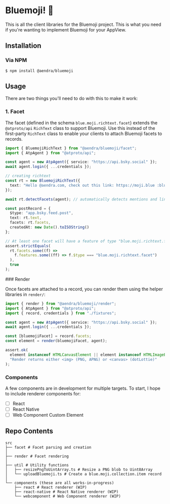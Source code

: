 # Bluemoji! 💙

This is all the client libraries for the Bluemoji project. This is what you need if
you're wanting to implement Bluemoji for your AppView.

## Installation

### Via NPM

```
$ npm install @aendra/bluemoji
```

## Usage

There are two things you'll need to do with this to make it work:

### 1. Facet

The facet (defined in the schema `blue.moji.richtext.facet`) extends the `@atproto/api` `RichText` class to support Bluemoji.
Use this instead of the first-party `RichText` class to enable your clients to attach Bluemoji facets to records.

```typescript
import { BluemojiRichText } from "@aendra/bluemoji/facet";
import { AtpAgent } from "@atproto/api";

const agent = new AtpAgent({ service: "https://api.bsky.social" });
await agent.login({ ...credentials });

// creating richtext
const rt = new BluemojiRichText({
  text: "Hello @aendra.com, check out this link: https://moji.blue :blue-kiss:"
});

await rt.detectFacets(agent); // automatically detects mentions and links

const postRecord = {
  $type: "app.bsky.feed.post",
  text: rt.text,
  facets: rt.facets,
  createdAt: new Date().toISOString()
};

// At least one facet will have a feature of type "blue.moji.richtext.facet"
assert.strictEquals(
  rt.facets.some((f) =>
    f.features.some((ff) => f.$type === "blue.moji.richtext.facet")
  ),
  true
);
```

### Render

Once facets are attached to a record, you can render them using the helper libraries in `render/`:

```typescript
import { render } from "@aendra/bluemoji/render";
import { AtpAgent } from "@atproto/api";
import { record, credentials } from "./fixtures";

const agent = new AtpAgent({ service: "https://api.bsky.social" });
await agent.login({ ...credentials });

const [bluemojiFacet] = record.facets;
const element = render(bluemojiFacet, agent);

assert.ok(
  element instanceof HTMLCanvasElement || element instanceof HTMLImageElement,
  "Render returns either <img> (PNG, APNG) or <canvas> (dotLottie)"
);
```

### Components

A few components are in development for multiple targets. To start, I hope to include renderer components for:

- [ ] React
- [ ] React Native
- [ ] Web Component Custom Element

## Repo Contents

```
src
├── facet # Facet parsing and creation
│
├── render # Facet rendering
│
├── util # Utility functions
│   ├── resizePngToUintArray.ts # Resize a PNG blob to Uint8Array
│   └── uploadBluemoji.ts # Create a blue.moji.collection.item record
│
└── components (these are all works-in-progress)
    ├── react # React renderer (WIP)
    ├── react-native # React Native renderer (WIP)
    └── webcomponent # Web Component renderer (WIP)
```
